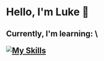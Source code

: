 <h1> Hello, I'm Luke 👋</h1>
<h2> Currently, I'm learning:
  \
<a href="https://skillicons.dev" rel="nofollow">

[![My Skills](https://skillicons.dev/icons?i=html,css,js)](https://skillicons.dev)
</a>
